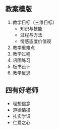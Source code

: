 教案模版
---

1. 教学目标（三维目标）
    - 知识与技能
    - 过程与方法
    - 情感态度价值观
2. 教学重难点
3. 教学过程
4. 巩固练习
5. 板书设计
6. 教学反思

四有好老师
---
- 理想信念
- 道德情操
- 扎实学识
- 仁爱之心

